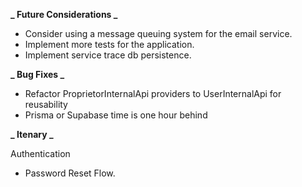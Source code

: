 **_ Future Considerations _**

- Consider using a message queuing system for the email service.
- Implement more tests for the application.
- Implement service trace db persistence.

**_ Bug Fixes _**

- Refactor ProprietorInternalApi providers to UserInternalApi for reusability
- Prisma or Supabase time is one hour behind

**_ Itenary _**

Authentication

- Password Reset Flow.
